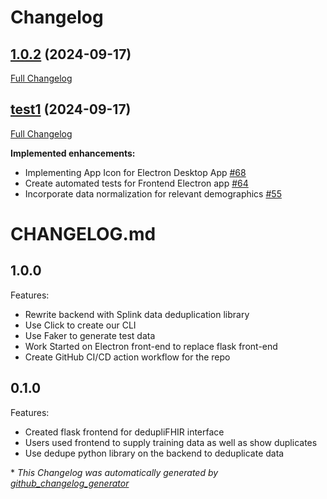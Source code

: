 # Changelog

## [1.0.2](https://github.com/DSACMS/dedupliFHIR/tree/1.0.2) (2024-09-17)

[Full Changelog](https://github.com/DSACMS/dedupliFHIR/compare/test1...1.0.2)

## [test1](https://github.com/DSACMS/dedupliFHIR/tree/test1) (2024-09-17)

[Full Changelog](https://github.com/DSACMS/dedupliFHIR/compare/1.0.0...test1)

**Implemented enhancements:**

- Implementing App Icon for Electron Desktop App [\#68](https://github.com/DSACMS/dedupliFHIR/issues/68)
- Create automated tests for Frontend Electron app [\#64](https://github.com/DSACMS/dedupliFHIR/issues/64)
- Incorporate data normalization for relevant demographics [\#55](https://github.com/DSACMS/dedupliFHIR/issues/55)

# CHANGELOG.md

## 1.0.0

Features:
  - Rewrite backend with Splink data deduplication library
  - Use Click to create our CLI
  - Use Faker to generate test data
  - Work Started on Electron front-end to replace flask front-end
  - Create GitHub CI/CD action workflow for the repo

## 0.1.0

Features:

  - Created flask frontend for dedupliFHIR interface
  - Users used frontend to supply training data as well as show duplicates
  - Use dedupe python library on the backend to deduplicate data


\* *This Changelog was automatically generated by [github_changelog_generator](https://github.com/github-changelog-generator/github-changelog-generator)*
